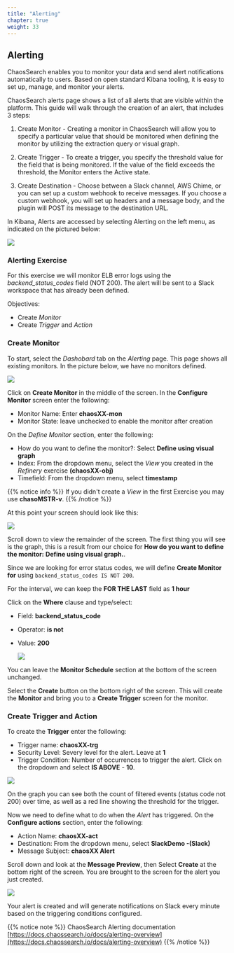 ```yaml
---
title: "Alerting"
chapter: true
weight: 33
---
```


## Alerting

ChaosSearch enables you to monitor your data and send alert notifications automatically to users. Based on open standard Kibana tooling, it is easy to set up, manage, and monitor your alerts.

ChaosSearch alerts page shows a list of all alerts that are visible within the platform. This guide will walk through the creation of an alert, that includes 3 steps:

1. Create Monitor - Creating a monitor in ChaosSearch will allow you to specify a particular value that should be monitored when defining the monitor by utilizing the extraction query or visual graph.

2. Create Trigger - To create a trigger, you specify the threshold value for the field that is being monitored. If the value of the field exceeds the threshold, the Monitor enters the Active state.

3. Create Destination - Choose between a Slack channel, AWS Chime, or you can set up a custom webhook to receive messages. If you choose a custom webhook, you will set up headers and a message body, and the plugin will POST its message to the destination URL.

 In Kibana, Alerts are accessed by selecting Alerting on the left menu, as indicated on the pictured below:

![](/images/analytics/kibanaalerting.jpg)


### Alerting Exercise

For this exercise we will monitor ELB error logs using the *backend\_status\_codes* field (NOT 200). The alert will be sent to a Slack workspace that has already been defined.

Objectives:

 - Create *Monitor*
 - Create *Trigger* and *Action*

### Create Monitor

To start, select the *Dashobard* tab on the *Alerting* page. This page shows all existing monitors. In the picture below, we have no monitors defined.

![](/images/analytics/viewmonitors.jpg)

Click on **Create Monitor** in the middle of the screen. In the **Configure Monitor** screen enter the following:

- Monitor Name: Enter **chaosXX-mon**
- Monitor State: leave unchecked to enable the monitor after creation

On the *Define Monitor* section, enter the following:

- How do you want to define the monitor?: Select **Define using visual graph**
- Index: From the dropdown menu, select the *View* you created in the *Refinery* exercise **(chaosXX-obj)**  
- Timefield: From the dropdown menu, select **timestamp**

{{% notice info %}}
If you didn't create a *View* in the first Exercise you may use **chasoMSTR-v**.
{{% /notice %}}

At this point your screen should look like this:

![](/images/analytics/definemonitor.jpg)

Scroll down to view the remainder of the screen. The first thing you will see is the graph, this is a result from our choice for **How do you want to define the monitor:** **Define using visual graph.**.

Since we are looking for error status codes, we will define **Create Monitor for** using `backend_status_codes IS NOT 200`.

For the interval, we can keep the **FOR THE LAST** field as **1 hour**

Click on the **Where** clause and type/select:

- Field: **backend\_status\_code**
- Operator: **is not**
- Value: **200**

  ![](/images/analytics/monitorfilter.jpg)

You can leave the **Monitor Schedule** section at the bottom of the screen unchanged. 

Select the **Create** button on the bottom right of the screen. This will create the **Monitor** and bring you to a **Create Trigger** screen for the monitor.

### Create Trigger and Action

To create the **Trigger** enter the following:

- Trigger name: **chaosXX-trg**
- Security Level: Severy level for the alert. Leave at **1**
- Trigger Condition: Number of occurrences to trigger the alert. Click on the dropdown and select **IS ABOVE** - **10**.

![](/images/analytics/definetrigger.jpg)

On the graph you can see both the count of filtered events (status code not 200) over time, as well as a red line showing the threshold for the trigger.

Now we need to define what to do when the *Alert* has triggered. On the **Configure actions** section, enter the following:

- Action Name: **chaosXX-act**
- Destination: From the dropdown menu, select **SlackDemo -(Slack)**
- Message Subject: **chaosXX Alert**

Scroll down and look at the **Message Preview**, then Select **Create** at the bottom right of the screen. You are brought to the screen for the alert you just created.

![](/images/analytics/alertdashboard.jpg)

Your alert is created and will generate notifications on Slack every minute based on the triggering conditions configured.

{{% notice note %}}
ChaosSearch Alerting documentation [https://docs.chaossearch.io/docs/alerting-overview](https://docs.chaossearch.io/docs/alerting-overview)
{{% /notice %}}


